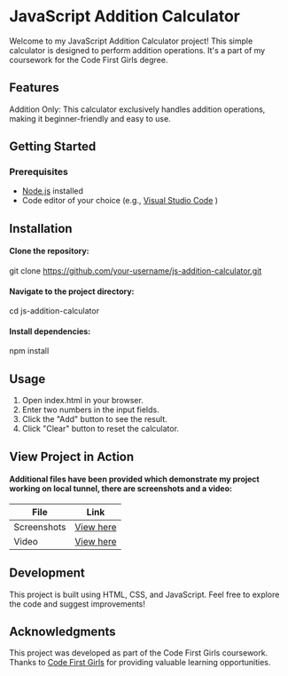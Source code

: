# JavaScript Addition Calculator
Welcome to my JavaScript Addition Calculator project! This simple calculator is designed to perform addition operations. It's a part of my coursework for the Code First Girls degree.

## Features
Addition Only: This calculator exclusively handles addition operations, making it beginner-friendly and easy to use.

## Getting Started
### Prerequisites

- [Node.js](https://nodejs.org/en/) installed
- Code editor of your choice (e.g., [Visual Studio Code](https://code.visualstudio.com/) )

## Installation

#### Clone the repository:
git clone https://github.com/your-username/js-addition-calculator.git

#### Navigate to the project directory:
cd js-addition-calculator

#### Install dependencies:
npm install

## Usage
1. Open index.html in your browser.
2. Enter two numbers in the input fields.
3. Click the "Add" button to see the result.
4. Click "Clear" button to reset the calculator.

## View Project in Action
#### Additional files have been provided which demonstrate my project working on local tunnel, there are screenshots and a video:

| File    | Link |
| -------- | ------- |
| Screenshots  | [View here](https://www.canva.com/design/DAF0-8gglAQ/XwTUSbKwH4oxWb9aJ05fKA/view?utm_content=DAF0-8gglAQ&utm_campaign=designshare&utm_medium=link&utm_source=editor)    |
| Video |  [View here](https://www.canva.com/design/DAF0-wQbnTE/JAjGI8qESU77b4lvToiN_g/watch?utm_content=DAF0-wQbnTE&utm_campaign=designshare&utm_medium=link&utm_source=editor)   |

## Development
This project is built using HTML, CSS, and JavaScript.
Feel free to explore the code and suggest improvements!

## Acknowledgments
This project was developed as part of the Code First Girls coursework.
Thanks to [Code First Girls](https://codefirstgirls.com/) for providing valuable learning opportunities.
